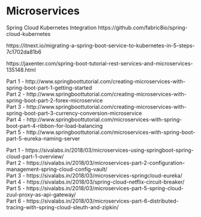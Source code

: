 # Microservices
<p/>
Spring Cloud Kubernetes Integration https://github.com/fabric8io/spring-cloud-kubernetes
<p/>
https://itnext.io/migrating-a-spring-boot-service-to-kubernetes-in-5-steps-7c1702da81b6
<p/>
https://jaxenter.com/spring-boot-tutorial-rest-services-and-microservices-135148.html
<p/>
Part 1 - http://www.springboottutorial.com/creating-microservices-with-spring-boot-part-1-getting-started
<br/>
Part 2 - http://www.springboottutorial.com/creating-microservices-with-spring-boot-part-2-forex-microservice
<br/>
Part 3 - http://www.springboottutorial.com/creating-microservices-with-spring-boot-part-3-currency-conversion-microservice
<br/>
Part 4 - http://www.springboottutorial.com/microservices-with-spring-boot-part-4-ribbon-for-load-balancing
<br/>
Part 5 - http://www.springboottutorial.com/microservices-with-spring-boot-part-5-eureka-naming-server
<p/>
Part 1 - https://sivalabs.in/2018/03/microservices-using-springboot-spring-cloud-part-1-overview/
<br/>
Part 2 - https://sivalabs.in/2018/03/microservices-part-2-configuration-management-spring-cloud-config-vault/
<br/>
Part 3 - https://sivalabs.in/2018/03/microservices-springcloud-eureka/
<br/>
Part 4 - https://sivalabs.in/2018/03/spring-cloud-netflix-circuit-breaker/
<br/>
Part 5 - https://sivalabs.in/2018/03/microservices-part-5-spring-cloud-zuul-proxy-as-api-gateway/
<br/>
Part 6 - https://sivalabs.in/2018/03/microservices-part-6-distributed-tracing-with-spring-cloud-sleuth-and-zipkin/

